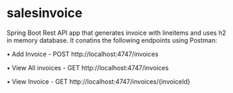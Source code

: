 # salesinvoice
Spring Boot Rest API app that generates invoice with lineitems and uses h2 in memory database. It conatins the following endpoints using Postman:

•	Add Invoice - POST http://localhost:4747/invoices

•	View All invoices - GET http://localhost:4747/invoices

•	View Invoice - GET http://localhost:4747/invoices/{invoiceId}
